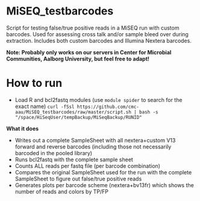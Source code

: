 # MiSEQ_testbarcodes
Script for testing false/true positive reads in a MiSEQ run with custom barcodes. Used for assessing cross talk and/or sample bleed over during extraction. Includes both custom barcodes and Illumina Nextera barcodes.

**Note: Probably only works on our servers in Center for Microbial Communities, Aalborg University, but feel free to adapt!**

# How to run
 - Load R and bcl2fastq modules (use `module spider` to search for the exact name)
`curl -fSsl https://github.com/cmc-aau/MiSEQ_testbarcodes/raw/master/script.sh | bash -s "/space/HiSeqUser/tempBackup/MiSeqBackup/RUNID"`

**What it does**
 - Writes out a complete SampleSheet with all nextera+custom V13 forward and reverse barcodes (including those not necessarily barcoded in the pooled library)
 - Runs bcl2fastq with the complete sample sheet
 - Counts ALL reads per fastq file (per barcode combination)
 - Compares the original SampleSheet used for the run with the complete SampleSheet to figure out false/true positive reads
 - Generates plots per barcode scheme (nextera+bv13fr) which shows the number of reads and colors by TP/FP

